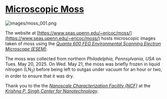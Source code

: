 # [Microscopic Moss](https://www.seas.upenn.edu/~ericoc/moss/)

![images/moss_001.png](images/moss_001.png)

The website at [https://www.seas.upenn.edu/~ericoc/moss/](https://www.seas.upenn.edu/~ericoc/moss/)
hosts microscopic images taken of moss using
the [_Quanta 600 FEG Environmental Scanning Electron Microscope (ESEM)_](https://www.nano.upenn.edu/equipment/quanta-600-feg-esem/).

The moss was collected from northern _Philadelphia, Pennsylvania, USA_
on Tues. May 20, 2025. On Wed. May 21, the moss was briefly frozen in
liquid nitrogen (LN<sub>2</sub>) before being left to outgas under vacuum
for an hour or two, in order to ensure that it was dry.

Thank you to the the [_Nanoscale Characterization Facility (NCF)_](https://www.nano.upenn.edu/resources/nanoscale-characterization/)
at the [_Krishna P. Singh Center for Nanotechnology_](https://www.nano.upenn.edu/).
